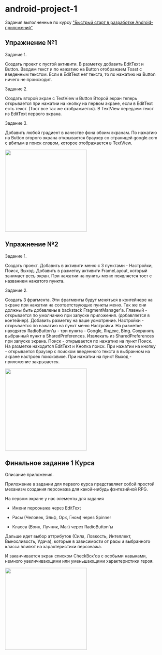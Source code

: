 # android-project-1
Задания выполненные по курсу  ["Быстрый старт в разработке Android-приложений"](https://www.coursera.org/learn/quick-start-to-android)

## Упражнение №1

Задание 1.

Создать проект с пустой активити.
В разметку добавить EditText и Button.
Вводим текст и по нажатию на Button отображаем Toast с введенным текстом. Если в EditText нет текста, то по нажатию на Button ничего не происходит.

Задание 2.

Создать второй экран с TextView и Button
Второй экран теперь открывается при нажатии на кнопку на первом экране, если в EditText есть текст. (Тост все так же отображается).
В TextView передаем текст из EditText первого экрана.

Задание 3.

Добавить любой градиент в качестве фона обоим экранам.
По нажатию на Button второго экрана открывается браузер со страницей google.com с вбитым в поиск словом, которое отображается в TextView.

<img src="https://i.imgflip.com/3xsm53.gif" width="270px">

## Упражнение №2

Задание 1.

Создать проект.
Добавить в активити меню с 3 пунктами - Настройки, Поиск, Выход.
Добавить в разметку активити FrameLayout, который занимает весь экран.
При нажатии на пункты меню появляется тост с названием нажатого пункта.

Задание 2.

Создать 3 фрагмента.
Эти фрагменты будут меняться в контейнере на экране при нажатии на соответствующие пункты меню. Так же они должны быть добавлены в backstack FragmentManager'а.
Главный - открывается по умолчанию при запуске приложения. (добавляется в контейнер). Добавить разметку на ваше усмотрение.
Настройки - открывается по нажатию на пункт меню Настройки. На разметке находятся RadioButton'ы - три пункта - Google, Яндекс, Bing. Сохранять выбранный пункт в SharedPreferences. Извлекать из SharedPreferences при запуске экрана.
Поиск - открывается по нажатию на пункт Поиск. На разметке находится EditText и Кнопка поиск. При нажатии на кнопку - открывается браузер с поиском введенного текста в выбранном на экране настроек поисковике.
При нажатии на пункт Выход - приложение закрывается.

<img src="https://i.imgflip.com/3xslvp.gif" width="270px">

##  Финальное задание 1 Курса

Описание приложения.

Приложение в задании для первого курса представляет собой простой механизм создания персонажа для какой-нибудь фэнтезийной RPG.

На первом экране у нас элементы для задания

* Имени персонажа через EditText

* Расы (Человек, Эльф, Орк, Гном) через Spinner

* Класса (Воин, Лучник, Маг) через RadioButton'ы

Дальше идет выбор аттрибутов (Сила, Ловкость, Интеллект, Выносливость, Удача), которые в зависимости от расы и выбранного класса влияют на характеристики персонажа.

И заканчивается экран списком CheckBox’ов с особыми навыками, немного увеличивающими или уменьшающими характеристики героя.

<img src="https://i.imgflip.com/3xt16p.gif" width="270px">
